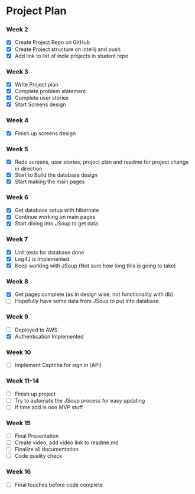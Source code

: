# Project Plan

### Week 2
- [x] Create Project Repo on GitHub
- [x] Create Project structure on intellij and push
- [X] Add link to list of indie projects in student repo

### Week 3
- [x] Write Project plan
- [x] Complete problem statement
- [x] Complete user stories
- [x] Start Screens design

### Week 4
- [x] Finish up screens design

### Week 5
- [x] Redo screens, user stories, project plan and readme for project change in direction
- [x] Start to Build the database design
- [x] Start making the main pages

### Week 6
- [x] Get database setup with hibernate
- [x] Continue working on main pages
- [x] Start diving into JSoup to get data

### Week 7
- [x] Unit tests for database done
- [x] Log4J is Implemented
- [x] Keep working with JSoup (Not sure how long this is going to take)

### Week 8
- [x] Get pages complete (as in design wise, not functionality with db)
- [ ] Hopefully have some data from JSoup to put into database

### Week 9
- [ ] Deployed to AWS
- [x] Authentication Implemented

### Week 10
- [ ] Implement Captcha for sign in (API)

### Week 11-14
- [ ] Finish up project
- [ ] Try to automate the JSoup process for easy updating
- [ ] If time add in non MVP stuff

### Week 15
- [ ] Final Presentation
- [ ] Create video, add video link to readme.md
- [ ] Finalize all documentation
- [ ] Code quality check

### Week 16
- [ ] Final touches before code complete
